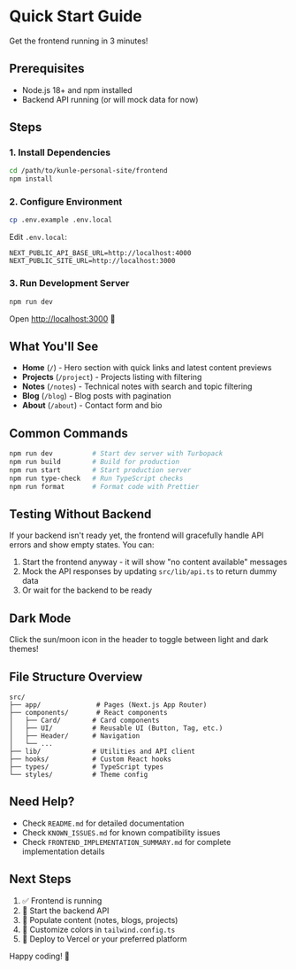 # Quick Start Guide

Get the frontend running in 3 minutes!

## Prerequisites

- Node.js 18+ and npm installed
- Backend API running (or will mock data for now)

## Steps

### 1. Install Dependencies

```bash
cd /path/to/kunle-personal-site/frontend
npm install
```

### 2. Configure Environment

```bash
cp .env.example .env.local
```

Edit `.env.local`:
```env
NEXT_PUBLIC_API_BASE_URL=http://localhost:4000
NEXT_PUBLIC_SITE_URL=http://localhost:3000
```

### 3. Run Development Server

```bash
npm run dev
```

Open [http://localhost:3000](http://localhost:3000) 🎉

## What You'll See

- **Home** (`/`) - Hero section with quick links and latest content previews
- **Projects** (`/project`) - Projects listing with filtering
- **Notes** (`/notes`) - Technical notes with search and topic filtering
- **Blog** (`/blog`) - Blog posts with pagination
- **About** (`/about`) - Contact form and bio

## Common Commands

```bash
npm run dev          # Start dev server with Turbopack
npm run build        # Build for production
npm run start        # Start production server
npm run type-check   # Run TypeScript checks
npm run format       # Format code with Prettier
```

## Testing Without Backend

If your backend isn't ready yet, the frontend will gracefully handle API errors and show empty states. You can:

1. Start the frontend anyway - it will show "no content available" messages
2. Mock the API responses by updating `src/lib/api.ts` to return dummy data
3. Or wait for the backend to be ready

## Dark Mode

Click the sun/moon icon in the header to toggle between light and dark themes!

## File Structure Overview

```
src/
├── app/              # Pages (Next.js App Router)
├── components/       # React components
│   ├── Card/        # Card components
│   ├── UI/          # Reusable UI (Button, Tag, etc.)
│   ├── Header/      # Navigation
│   └── ...
├── lib/             # Utilities and API client
├── hooks/           # Custom React hooks
├── types/           # TypeScript types
└── styles/          # Theme config
```

## Need Help?

- Check `README.md` for detailed documentation
- Check `KNOWN_ISSUES.md` for known compatibility issues
- Check `FRONTEND_IMPLEMENTATION_SUMMARY.md` for complete implementation details

## Next Steps

1. ✅ Frontend is running
2. 🔧 Start the backend API
3. 📝 Populate content (notes, blogs, projects)
4. 🎨 Customize colors in `tailwind.config.ts`
5. 🚀 Deploy to Vercel or your preferred platform

Happy coding! 🚀

